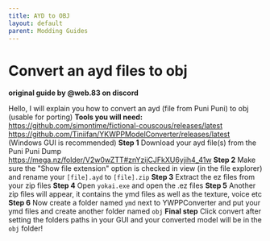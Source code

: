 ```yaml
---
title: AYD to OBJ
layout: default
parent: Modding Guides
---
```

# Convert an ayd files to obj

**original guide by @web.83 on discord**

Hello, I will explain you how to convert an ayd (file from Puni Puni) to obj (usable for porting)
__Tools you will need:__
https://github.com/simontime/fictional-couscous/releases/latest
https://github.com/Tiniifan/YKWPPModelConverter/releases/latest (Windows GUI is recommended)
__Step 1__
Download your ayd file(s) from the Puni Puni Dump https://mega.nz/folder/V2w0wZTT#znYzijCJFkXU6yjih4_41w
__Step 2__
Make sure the "Show file extension" option is checked in view (in the file explorer) and rename your ``[file].ayd`` to ``[file].zip``
__Step 3__
Extract the ez files from your zip files
__Step 4__
Open ``yokai.exe`` and open the .ez files
__Step 5__
Another zip files will appear, it contains the ymd files as well as the texture, voice etc
__Step 6__
Now create a folder named ``ymd`` next to YWPPConverter and put your ymd files and create another folder named ``obj`` 
__Final step__
Click convert after setting the folders paths in your GUI and your converted model will be in the ``obj`` folder!
